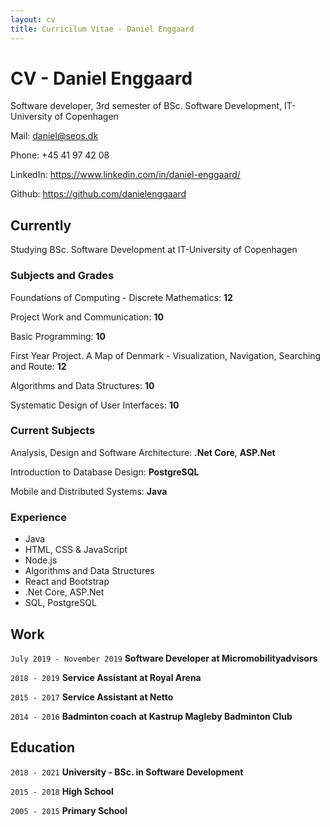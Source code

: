 ```yaml
---
layout: cv
title: Curricilum Vitae - Daniel Enggaard
---
```

# CV - Daniel Enggaard



Software developer, 3rd semester of BSc. Software Development, IT-University of Copenhagen

Mail: daniel@seos.dk

Phone: +45 41 97 42 08

LinkedIn: https://www.linkedin.com/in/daniel-enggaard/

Github: https://github.com/danielenggaard


## Currently

Studying BSc. Software Development at IT-University of Copenhagen


### Subjects and Grades

Foundations of Computing - Discrete Mathematics: __12__

Project Work and Communication: __10__

Basic Programming: __10__

First Year Project. A Map of Denmark - Visualization, Navigation, Searching and Route: __12__

Algorithms and Data Structures: __10__

Systematic Design of User Interfaces: __10__


### Current Subjects

Analysis, Design and Software Architecture: __.Net Core__, __ASP.Net__

Introduction to Database Design: __PostgreSQL__

Mobile and Distributed Systems: __Java__


### Experience

- Java
- HTML, CSS & JavaScript
- Node.js
- Algorithms and Data Structures
- React and Bootstrap
- .Net Core, ASP.Net
- SQL, PostgreSQL

## Work

`July 2019 - November 2019`
__Software Developer at Micromobilityadvisors__

`2018 - 2019`
__Service Assistant at Royal Arena__

`2015 - 2017`
__Service Assistant at Netto__

`2014 - 2016`
__Badminton coach at Kastrup Magleby Badminton Club__


## Education

`2018 - 2021`
__University - BSc. in Software Development__

`2015 - 2018`
__High School__

`2005 - 2015`
__Primary School__

